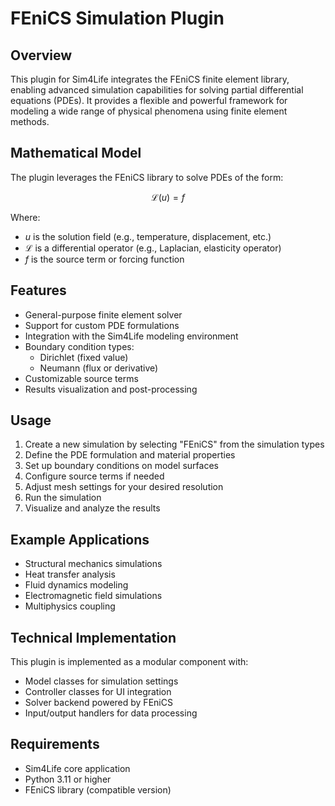 # FEniCS Simulation Plugin

## Overview

This plugin for Sim4Life integrates the FEniCS finite element library, enabling advanced simulation capabilities for solving partial differential equations (PDEs). It provides a flexible and powerful framework for modeling a wide range of physical phenomena using finite element methods.

## Mathematical Model

The plugin leverages the FEniCS library to solve PDEs of the form:

$$\mathcal{L}(u) = f$$

Where:

- $u$ is the solution field (e.g., temperature, displacement, etc.)
- $\mathcal{L}$ is a differential operator (e.g., Laplacian, elasticity operator)
- $f$ is the source term or forcing function

## Features

- General-purpose finite element solver
- Support for custom PDE formulations
- Integration with the Sim4Life modeling environment
- Boundary condition types:
  - Dirichlet (fixed value)
  - Neumann (flux or derivative)
- Customizable source terms
- Results visualization and post-processing

## Usage

1. Create a new simulation by selecting "FEniCS" from the simulation types
2. Define the PDE formulation and material properties
3. Set up boundary conditions on model surfaces
4. Configure source terms if needed
5. Adjust mesh settings for your desired resolution
6. Run the simulation
7. Visualize and analyze the results

## Example Applications

- Structural mechanics simulations
- Heat transfer analysis
- Fluid dynamics modeling
- Electromagnetic field simulations
- Multiphysics coupling

## Technical Implementation

This plugin is implemented as a modular component with:

- Model classes for simulation settings
- Controller classes for UI integration
- Solver backend powered by FEniCS
- Input/output handlers for data processing

## Requirements

- Sim4Life core application
- Python 3.11 or higher
- FEniCS library (compatible version)

